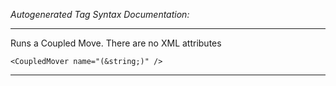 _Autogenerated Tag Syntax Documentation:_

---
Runs a Coupled Move.  There are no XML attributes

```
<CoupledMover name="(&string;)" />
```



---

